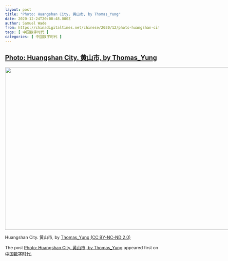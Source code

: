 ```yaml
---
layout: post
title: "Photo: Huangshan City. 黄山市, by Thomas_Yung"
date: 2020-12-24T20:00:48.000Z
author: Samuel Wade
from: https://chinadigitaltimes.net/chinese/2020/12/photo-huangshan-city-%e9%bb%84%e5%b1%b1%e5%b8%82-by-thomas_yung/
tags: [ 中国数字时代 ]
categories: [ 中国数字时代 ]
---
```

<!--1608840048000-->
[Photo: Huangshan City. 黄山市, by Thomas_Yung](https://chinadigitaltimes.net/chinese/2020/12/photo-huangshan-city-%e9%bb%84%e5%b1%b1%e5%b8%82-by-thomas_yung/)
------

<div>
<div id="attachment_660677" style="width: 809px" class="wp-caption aligncenter"><img aria-describedby="caption-attachment-660677" loading="lazy" src="https://chinadigitaltimes.net/chinese/wp-content/blogs.dir/4/files/2020/12/50719437766_05ac49f75a_c.jpg" alt="" width="799" height="533" class="size-full wp-image-660677" srcset="https://chinadigitaltimes.net/chinese/files/2020/12/50719437766_05ac49f75a_c.jpg 799w, https://chinadigitaltimes.net/chinese/files/2020/12/50719437766_05ac49f75a_c-300x200.jpg 300w, https://chinadigitaltimes.net/chinese/files/2020/12/50719437766_05ac49f75a_c-768x512.jpg 768w" sizes="(max-width: 799px) 100vw, 799px" /><p id="caption-attachment-660677" class="wp-caption-text">Huangshan City. 黄山市, by <a href="https://www.flickr.com/photos/thomasyung_cn/50719437766">Thomas_Yung (CC BY-NC-ND 2.0)</a></p></div><p>The post <a rel="nofollow" href="https://chinadigitaltimes.net/chinese/2020/12/photo-huangshan-city-%e9%bb%84%e5%b1%b1%e5%b8%82-by-thomas_yung/">Photo: Huangshan City. 黄山市, by Thomas_Yung</a> appeared first on <a rel="nofollow" href="https://chinadigitaltimes.net/chinese">中国数字时代</a>.</p>
</div>
